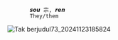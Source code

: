            𝙨𝙤𝙪 宗, 𝙧𝙚𝙣   
           They/them
![Tak berjudul73_20241123185824](https://github.com/user-attachments/assets/cd0aa9b1-bda2-41ef-adc5-2478bfbc6db6)
